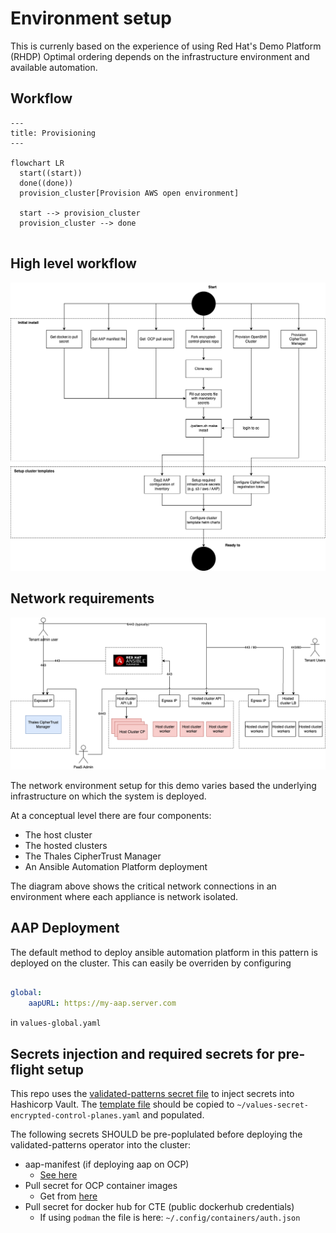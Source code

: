 # Environment setup
This is currenly based on the experience of using Red Hat's Demo Platform (RHDP)
Optimal ordering depends on the infrastructure environment and available automation.



## Workflow

```mermaid
---
title: Provisioning
---

flowchart LR
  start((start))
  done((done))
  provision_cluster[Provision AWS open environment]
  
  start --> provision_cluster
  provision_cluster --> done
  
```





## High level workflow

![](./assets/provisioning-workflows.drawio.png)


## Network requirements

![](./assets/CTE-k8s-network.drawio.png)

The network environment setup for this demo varies based the underlying infrastructure on which the system is deployed.

At a conceptual level there are four components:

- The host cluster
- The hosted clusters
- The Thales CipherTrust Manager
- An Ansible Automation Platform deployment

The diagram above shows the critical network connections in an environment where each appliance is network isolated.

## AAP Deployment
The default method to deploy ansible automation platform in this pattern is deployed on the cluster.
This can easily be overriden by configuring 

```yaml

global:
    aapURL: https://my-aap.server.com 
```

in `values-global.yaml`




## Secrets injection and required secrets for pre-flight setup
This repo uses the [validated-patterns secret file](https://validatedpatterns.io/learn/workflow/#consuming-a-pattern) to inject secrets into Hashicorp Vault. The [template file](../values-secret.yaml.template) should be copied to `~/values-secret-encrypted-control-planes.yaml` and populated.

The following secrets SHOULD be pre-poplulated before deploying the validated-patterns operator into the cluster:

- aap-manifest (if deploying aap on OCP)
  - [See here](https://access.redhat.com/documentation/en-us/red_hat_ansible_automation_platform/2.3/html/red_hat_ansible_automation_platform_operations_guide/assembly-aap-obtain-manifest-files)
- Pull secret for OCP container images
  - Get from [here](https://console.redhat.com/openshift/install/pull-secret) 
- Pull secret for docker hub for CTE (public dockerhub credentials)
  - If using `podman` the file is here:  `~/.config/containers/auth.json`



